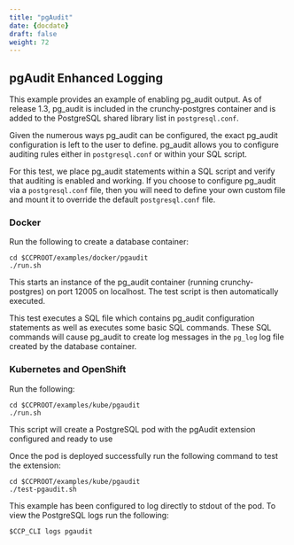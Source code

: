 ```yaml
---
title: "pgAudit"
date: {docdate}
draft: false
weight: 72
---
```


## pgAudit Enhanced Logging

This example provides an example of enabling pg_audit output.
As of release 1.3, pg_audit is included in the crunchy-postgres
container and is added to the PostgreSQL shared library list in
`postgresql.conf`.

Given the numerous ways pg_audit can be configured, the exact
pg_audit configuration is left to the user to define.  pg_audit
allows you to configure auditing rules either in `postgresql.conf`
or within your SQL script.

For this test, we place pg_audit statements within a SQL script
and verify that auditing is enabled and working.  If you choose
to configure pg_audit via a `postgresql.conf` file, then you will
need to define your own custom file and mount it to override the
default `postgresql.conf` file.

### Docker

Run the following to create a database container:
```
cd $CCPROOT/examples/docker/pgaudit
./run.sh
```

This starts an instance of the pg_audit container (running crunchy-postgres)
on port 12005 on localhost. The test script is then automatically executed.

This test executes a SQL file which contains pg_audit configuration
statements as well as executes some basic SQL commands.  These
SQL commands will cause pg_audit to create log messages in
the `pg_log` log file created by the database container.

### Kubernetes and OpenShift

Run the following:
```
cd $CCPROOT/examples/kube/pgaudit
./run.sh
```

This script will create a PostgreSQL pod with the pgAudit extension configured and ready
to use

Once the pod is deployed successfully run the following command to test the extension:

```
cd $CCPROOT/examples/kube/pgaudit
./test-pgaudit.sh
```

This example has been configured to log directly to stdout of the pod.  To view the PostgreSQL logs
run the following:

```
$CCP_CLI logs pgaudit
```
